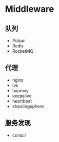 # Middleware

## 队列
- Pulsar
- Redis
- RocketMQ

## 代理
- nginx
- lvs
- haproxy
- keepalive 
- heartbeat 
- shardingsphere

## 服务发现
- consul


